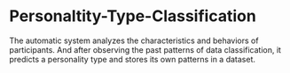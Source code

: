 # Personaltity-Type-Classification
The automatic system analyzes the characteristics and behaviors of participants. And after observing the past patterns of data classification, it predicts a personality type and stores its own patterns in a dataset.       
 
